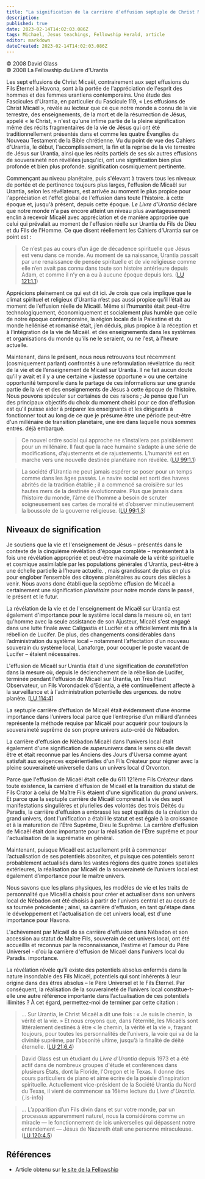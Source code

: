 ```yaml
---
title: "La signification de la carrière d’effusion septuple de Christ Micaël"
description: 
published: true
date: 2023-02-14T14:02:03.086Z
tags: Michael, Jesus teachings, Fellowship Herald, article
editor: markdown
dateCreated: 2023-02-14T14:02:03.086Z
---
```


<p class="v-card v-sheet theme--light grey lighten-3 px-2">© 2008 David Glass<br>© 2008 La Fellowship du Livre d'Urantia</p>


Les sept effusions de Christ Micaël, contrairement aux sept effusions du Fils Éternel à Havona, sont à la portée de l'appréciation de l'esprit des hommes et des femmes urantiens contemporains. Une étude des Fascicules d'Urantia, en particulier du Fascicule 119, « Les effusions de Christ Micaël », révèle au lecteur que ce que notre monde a connu de la vie terrestre, des enseignements, de la mort et de la résurrection de Jésus, appelé « le Christ, » n'est qu'une infime partie de la pleine signification même des récits fragmentaires de la vie de Jésus qui ont été traditionnellement présentés dans et comme les quatre Évangiles du Nouveau Testament de la Bible chrétienne. Vu du point de vue des Cahiers d'Urantia, le début, l'accomplissement, la fin et la reprise de la vie terrestre de Jésus sur Urantia, ainsi que les récits partiels de ses six autres effusions de souveraineté non révélées jusqu'ici, ont une signification bien plus profonde et bien plus profonde. signification cosmiquement pertinente. 

Commençant au niveau planétaire, puis s'élevant à travers tous les niveaux de portée et de pertinence toujours plus larges, l'effusion de Micaël sur Urantia, selon les révélateurs, est arrivée au moment le plus propice pour l'appréciation et l'effet global de l'effusion dans toute l'histoire. à cette époque et, jusqu'à présent, depuis cette époque. _Le Livre d'Urantia_ déclare que notre monde n'a pas encore atteint un niveau plus avantageusement enclin à recevoir Micaël avec appréciation et de manière appropriée que celui qui prévalait au moment de l'effusion réelle sur Urantia du Fils de Dieu et du Fils de l'Homme. Ce que disent réellement les Cahiers d'Urantia sur ce point est : 

> Ce n’est pas au cours d’un âge de décadence spirituelle que Jésus est venu dans ce monde. Au moment de sa naissance, Urantia passait par une renaissance de pensée spirituelle et de vie religieuse comme elle n’en avait pas connu dans toute son histoire antérieure depuis Adam, et comme il n’y en a eu à aucune époque depuis lors. (<a id="a17_332"></a>[LU 121:1.1](/fr/The_Urantia_Book/121#p1_1))

Apprécions pleinement ce qui est dit ici. Je crois que cela implique que le climat spirituel et religieux d’Urantia n’est pas aussi propice qu’il l’était au moment de l’effusion réelle de Micaël. Même si l’humanité était peut-être technologiquement, économiquement et socialement plus humble que celle de notre époque contemporaine, la région locale de la Palestine et du monde hellénisé et romanisé était, j’en déduis, plus propice à la réception et à l’intégration de la vie de Micaël. et des enseignements dans les systèmes et organisations du monde qu'ils ne le seraient, ou ne l'est, à l'heure actuelle. 

Maintenant, dans le présent, nous nous retrouvons tout récemment (cosmiquement parlant) confrontés à une reformulation révélatrice du récit de la vie et de l’enseignement de Micaël sur Urantia. Il ne fait aucun doute qu’il y avait et il y a une certaine « justesse opportune » ou une certaine opportunité temporelle dans le partage de ces informations sur une grande partie de la vie et des enseignements de Jésus à cette époque de l’histoire. Nous pouvons spéculer sur certaines de ces raisons ; Je pense que l'un des principaux objectifs du choix du moment choisi pour ce don d'effusion est qu'il puisse aider à préparer les enseignants et les dirigeants à fonctionner tout au long de ce que je présume être une période peut-être d'un millénaire de transition planétaire, une ère dans laquelle nous sommes entrés. déjà embarqué. 

> Ce nouvel ordre social qui approche ne s’installera pas paisiblement pour un millénaire. Il faut que la race humaine s’adapte à une série de modifications, d’ajustements et de rajustements. L’humanité est en marche vers une nouvelle destinée planétaire non révélée. (<a id="a23_269"></a>[LU 99:1.1](/fr/The_Urantia_Book/99#p1_1))

> La société d’Urantia ne peut jamais espérer se poser pour un temps comme dans les âges passés. Le navire social est sorti des havres abrités de la tradition établie ; il a commencé sa croisière sur les hautes mers de la destinée évolutionnaire. Plus que jamais dans l’histoire du monde, l’âme de l’homme a besoin de scruter soigneusement ses cartes de moralité et d’observer minutieusement la boussole de la gouverne religieuse. (<a id="a25_432"></a>[LU 99:1.3](/fr/The_Urantia_Book/99#p1_3))

## Niveaux de signification 

Je soutiens que la vie et l'enseignement de Jésus – présentés dans le contexte de la cinquième révélation d'époque complète – représentent à la fois une révélation appropriée et peut-être maximale de la vérité spirituelle et cosmique assimilable par les populations générales d'Urantia, peut-être à une échelle partielle à l'heure actuelle. , mais grandissant de plus en plus pour englober l’ensemble des citoyens planétaires au cours des siècles à venir. Nous avons donc établi que la septième effusion de Micaël a certainement une signification _planétaire_ pour notre monde dans le passé, le présent et le futur. 

La révélation de la vie et de l'enseignement de Micaël sur Urantia est également d'importance pour le système local dans la mesure où, en tant qu'homme avec la seule assistance de son Ajusteur, Micaël s'est engagé dans une lutte finale avec Caligastia et Lucifer et a officiellement mis fin à la rébellion de Lucifer. De plus, des changements considérables dans l’administration du système local – notamment l’affectation d’un nouveau souverain du système local, Lanaforge, pour occuper le poste vacant de Lucifer – étaient nécessaires. 

L'effusion de Micaël sur Urantia était d'une signification de _constellation_ dans la mesure où, depuis le déclenchement de la rébellion de Lucifer, terminée pendant l'effusion de Micaël sur Urantia, un Très Haut Observateur, un Fils Vorondadek d'Edentia, a été continuellement affecté à la surveillance et à l'administration potentielle des urgences. de notre planète. <a id="a33_370"></a>[[LU 114:4](/fr/The_Urantia_Book/114#p4)] 

La septuple carrière d’effusion de Micaël était évidemment d’une énorme importance dans l’univers local parce que l’entreprise d’un milliard d’années représente la méthode requise par Micaël pour acquérir pour toujours la souveraineté suprême de son propre univers auto-créé de Nébadon. 

La carrière d'effusion de Nébadon Micaël dans l'univers local était également d'une signification de _superunivers_ dans le sens où elle devait être et était reconnue par les Anciens des Jours d'Uversa comme ayant satisfait aux exigences expérientielles d'un Fils Créateur pour régner avec la pleine souveraineté universelle dans un univers local d'Orvonton. 

Parce que l'effusion de Micaël était celle du 611 121ème Fils Créateur dans toute existence, la carrière d'effusion de Micaël et la transition du statut de Fils Crator à celui de Maître Fils étaient d'une signification du _grand univers_. Et parce que la septuple carrière de Micaël comprenait la vie des sept manifestations singulières et plurielles des volontés des trois Déités du Paradis, la carrière d'effusion a embrassé les sept qualités de la création du grand univers, dont l'unification a établi le statut et est égale à la croissance et à la maturation de l'Etre Suprême, Dieu le Suprême. La carrière d'effusion de Micaël était donc importante pour la réalisation de l'Être suprême et pour l'actualisation de la suprématie en général. 

Maintenant, puisque Micaël est actuellement prêt à commencer l’actualisation de ses potentiels absonites, et puisque ces potentiels seront probablement actualisés dans les vastes régions des quatre zones spatiales extérieures, la réalisation par Micaël de la souveraineté de l’univers local est également d’importance pour le maître univers. 

Nous savons que les plans physiques, les modèles de vie et les traits de personnalité que Micaël a choisis pour créer et actualiser dans son univers local de Nébadon ont été choisis à partir de l'univers central et au cours de sa tournée précédente ; ainsi, sa carrière d'effusion, en tant qu'étape dans le développement et l'actualisation de cet univers local, est d'une importance pour Havona. 

L'achèvement par Micaël de sa carrière d'effusion dans Nébadon et son accession au statut de Maître Fils, souverain de cet univers local, ont été accueillis et reconnus par la reconnaissance, l'estime et l'amour du Père Universel - d'où la carrière d'effusion de Micaël dans l'univers local du Paradis. importance. 

La révélation révèle qu'il existe des potentiels absolus enfermés dans la nature insondable des Fils Micaël, potentiels qui sont inhérents à leur origine dans des êtres absolus – le Père Universel et le Fils Éternel. Par conséquent, la réalisation de la souveraineté de l’univers local constitue-t-elle une autre référence importante dans l’actualisation de ces potentiels illimités ? À cet égard, permettez-moi de terminer par cette citation : 

> ... Sur Urantia, le Christ Micaël a dit une fois : « Je suis le chemin, la vérité et la vie. » Et nous croyons que, dans l’éternité, les Micaëls sont littéralement destinés à être « le chemin, la vérité et la vie », frayant toujours, pour toutes les personnalités de l’univers, la voie qui va de la divinité suprême, par l’absonité ultime, jusqu’à la finalité de déité éternelle. (<a id="a49_383"></a>[LU 21:6.4](/fr/The_Urantia_Book/21#p6_4))

> David Glass est un étudiant du _Livre d'Urantia_ depuis 1973 et a été actif dans de nombreux groupes d'étude et conférences dans plusieurs États, dont la Floride, l'Oregon et le Texas. Il donne des cours particuliers de piano et aime écrire de la poésie d'inspiration spirituelle. Actuellement vice-président de la Société Urantia du Nord du Texas, il vient de commencer sa 16ème lecture du _Livre d'Urantia_.  
{.is-info}

> ... L’apparition d’un Fils divin dans et sur votre monde, par un processus apparemment naturel, nous la considérons comme un miracle — le fonctionnement de lois universelles qui dépassent notre entendement — Jésus de Nazareth était une personne miraculeuse. (<a id="a54_261"></a>[LU 120:4.5](/fr/The_Urantia_Book/120#p4_5))

## Références

- Article obtenu sur [le site de la Fellowship](https://urantia-book.org/archive/newsletters/herald/)

